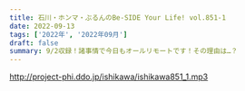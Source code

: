 ```yaml
---
title: 石川・ホンマ・ぶるんのBe-SIDE Your Life! vol.851-1
date: 2022-09-13
tags: ['2022年', '2022年09月']
draft: false
summary: 9/2収録！諸事情で今日もオールリモートです！その理由は…？
---
```


http://project-phi.ddo.jp/ishikawa/ishikawa851_1.mp3
